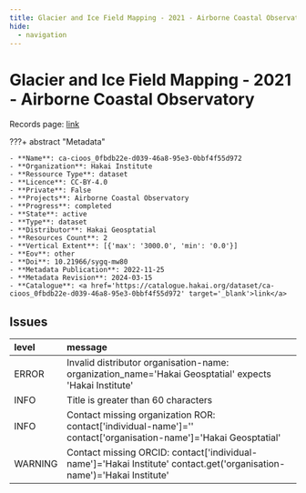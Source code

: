 ```yaml
---
title: Glacier and Ice Field Mapping - 2021 - Airborne Coastal Observatory
hide:
  - navigation
---
```


# Glacier and Ice Field Mapping - 2021 - Airborne Coastal Observatory

Records page: <a href='https://catalogue.hakai.org/dataset/ca-cioos_0fbdb22e-d039-46a8-95e3-0bbf4f55d972' target='_blank'>link</a>

???+ abstract "Metadata"

    - **Name**: ca-cioos_0fbdb22e-d039-46a8-95e3-0bbf4f55d972 
    - **Organization**: Hakai Institute 
    - **Ressource Type**: dataset 
    - **Licence**: CC-BY-4.0 
    - **Private**: False 
    - **Projects**: Airborne Coastal Observatory 
    - **Progress**: completed 
    - **State**: active 
    - **Type**: dataset 
    - **Distributor**: Hakai Geosptatial 
    - **Resources Count**: 2 
    - **Vertical Extent**: [{'max': '3000.0', 'min': '0.0'}] 
    - **Eov**: other 
    - **Doi**: 10.21966/sygq-mw80 
    - **Metadata Publication**: 2022-11-25 
    - **Metadata Revision**: 2024-03-15 
    - **Catalogue**: <a href='https://catalogue.hakai.org/dataset/ca-cioos_0fbdb22e-d039-46a8-95e3-0bbf4f55d972' target='_blank'>link</a> 

<div id='map'></div>




## Issues
| level   | message                                                                                                                |
|:--------|:-----------------------------------------------------------------------------------------------------------------------|
| ERROR   | Invalid distributor organisation-name: organization_name='Hakai Geosptatial' expects 'Hakai Institute'                 |
| INFO    | Title is greater than 60 characters                                                                                    |
| INFO    | Contact missing organization ROR:  contact['individual-name']='' contact['organisation-name']='Hakai Geosptatial'      |
| WARNING | Contact missing ORCID: contact['individual-name']='Hakai Institute' contact.get('organisation-name')='Hakai Institute' |


<script>
   document.addEventListener("DOMContentLoaded", function() {
    var map = L.map('map').setView([51.505, -125.09], 5);
    L.tileLayer('https://tile.openstreetmap.org/{z}/{x}/{y}.png', {
        maxZoom: 19,
        attribution: '&copy; <a href="http://www.openstreetmap.org/copyright">OpenStreetMap</a>'
    }).addTo(map);
    var geojsonFeature = {
        "type": "Feature",
        "properties": {
            "name" : "Glacier and Ice Field Mapping - 2021 - Airborne Coastal Observatory"
        },
        "geometry": {'type': 'Polygon', 'coordinates': [[[-128.0, 47.86], [-112.8, 47.86], [-112.8, 55.49], [-128.0, 55.49], [-128.0, 47.86]]]}
    }
    L.geoJSON(geojsonFeature).addTo(map);
   })
</script>